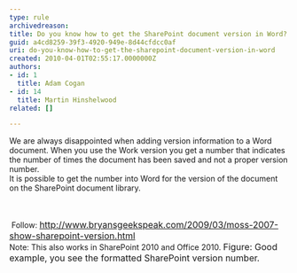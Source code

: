 ```yaml
---
type: rule
archivedreason: 
title: Do you know how to get the SharePoint document version in Word?
guid: a4cd8259-39f3-4920-949e-8d44cfdcc0af
uri: do-you-know-how-to-get-the-sharepoint-document-version-in-word
created: 2010-04-01T02:55:17.0000000Z
authors:
- id: 1
  title: Adam Cogan
- id: 14
  title: Martin Hinshelwood
related: []

---
```



We are always disappointed when adding version information to a Word document. When you use the Work version you get a number that indicates the number of times the document has been saved and not a proper version number.<br>
It is possible to get the number into Word for the version of the document on the SharePoint document library. 

<br><excerpt class='endintro'></excerpt><br>
&#160;Follow&#58; <font class="ms-rteCustom-External" size="+0"><a shape="rect" href="http&#58;//www.bryansgeekspeak.com/2009/03/moss-2007-show-sharepoint-version.html">http&#58;//www.bryansgeekspeak.com/2009/03/moss-2007-show-sharepoint-version.html</a> </font><br>
Note&#58; This also works in SharePoint 2010 and Office 2010. <img alt="" class="ms-rteCustom-ImageArea" src="/Standards/SoftwareDevelopment/RulesToBetterSharePoint/PublishingImages/VersionInWord.jpg" /><font class="ms-rteCustom-FigureGood" size="+0">Figure&#58; Good example, you see the formatted SharePoint version number.<br>
</font>



